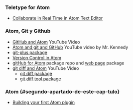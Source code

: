 ### Teletype for Atom

* [Collaborate in Real Time in Atom Text Editor](https://youtu.be/C_JufDsP2Ng)

### Atom, Git  y Github

* [GitHub and Atom](https://youtu.be/HqrkEVWBifw) YouTube Video
* [Atom and git and GitHub](https://youtu.be/sb5o2WiNb-A) YouTube video by Mr. Kennedy
* [git-plus package](https://atom.io/packages/git-plus)
* [Version Control in Atom](https://flight-manual.atom.io/using-atom/sections/version-control-in-atom/)
* [gitHub for Atom](https://github.atom.io/) package repo and [web page](https://github.atom.io/) package
* [git diff and Atom](https://youtu.be/YJ3yfQAKSzY) YouTube Video
    - [git diff package](https://atom.io/packages/git-diff)
    - [git diff tool package](https://atom.io/packages/git-diff)

### Atom {#segundo-apartado-de-este-cap-tulo}

* [Building your first Atom plugin](https://blog.github.com/2016-08-19-building-your-first-atom-plugin/)
